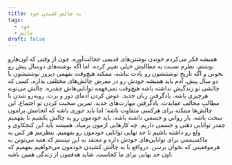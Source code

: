 ```yaml
---
title: به چالش کشیدن خود
tags:
  - خود
  - چالش
draft: false
---
```

همیشه فکر می‌کردم خوندن نوشتن‌های قدیمی خجالت‌آوره. چون از وقتی که اون‌هارو نوشتم، نظرم نسبت به مطالبش خیلی تغییر کرده. اما اگه نوشته‌های دوسال پیش رو بخونی و اگه تاریخ نوشتنشون رو یادت نباشه، ممکنه هیچ‌وقت نفهمی دیروز نوشتیشون یا دو سال پیش.
آدم باید همیشه خودش رو در معرض چالش‌های مختلفی بذاره. کسی که چالشی تو زندگیش نداشته باشه هیچ‌وقت نمی‌فهمه توانایی‌هاش چقدره.
چالش می‌تونه هرچیزی باشه. یادگرفتن زبان جدید. عوض کردن آدمای دور و برت. روبه‌رو شدن با مطالبِ مخالف عقایدت. یادگرفتن مهارت‌های جدید. تمرین صحبت کردن تو اجتماع.
این چالش‌ها ممکنه برای هرکسی متفاوت باشه؛ اما باید جوری باشه که انجامش برامون سخت باشه. بار روانی و جسمی داشته باشه.
باید خودمون رو به چالش بکشیم تا بفهمیم چقدر توانایی ذهنی و جسمی داریم. چه کارهایی ازمون برمیاد. همیشه باید این کنجکاوی و ولع رو داشته باشیم تا حد نهایی توانایی خودمون رو بفهمیم. بنظرمم هر کس یه ماکسیممی برای توانایی‌های خودش داره و معتقد به این نیستم که همه می‌تونن به هرموفقیتی که بخوان برسن.
درواقع با به چالش کشیدن خودمون می‌خواهیم بفهمیم که اون حد نهایی برای ما کجاست. شاید هدفمون از زندگی همین باشه.